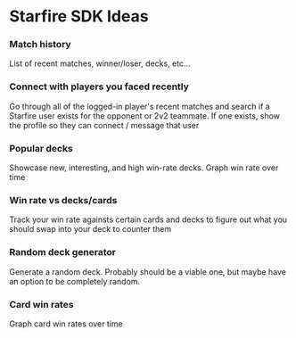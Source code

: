# Starfire SDK Ideas

### Match history
List of recent matches, winner/loser, decks, etc...

### Connect with players you faced recently
Go through all of the logged-in player's recent matches and search if a Starfire user exists for the opponent or 2v2 teammate. If one exists, show the profile so they can connect / message that user

### Popular decks
Showcase new, interesting, and high win-rate decks. Graph win rate over time

### Win rate vs decks/cards
Track your win rate againsts certain cards and decks to figure out what you should swap into your deck to counter them

### Random deck generator
Generate a random deck. Probably should be a viable one, but maybe have an option to be completely random.

### Card win rates
Graph card win rates over time
